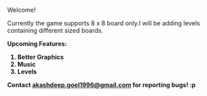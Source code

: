 Welcome!

Currently the game supports 8 x 8 board only.I will be adding levels containing different sized boards.

<strong>Upcoming Features:<strong><br>
1. Better Graphics<br>
2. Music<br>
3. Levels 

Contact akashdeep.goel1996@gmail.com for reporting bugs! :p